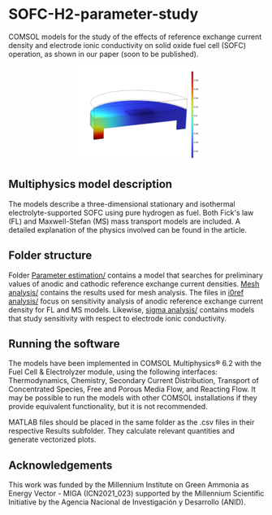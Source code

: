 # SOFC-H2-parameter-study
COMSOL models for the study of the effects of reference exchange current density and electrode ionic conductivity on solid oxide fuel cell (SOFC) operation, as shown in our paper (soon to be published).

<p align="center">
<img src="https://github.com/green-ammonia-institute/SOFC-H2-parameter-study/blob/main/Images/BV-MS%20-%20xH2.png" width=50% height=50%>
</p>

## Multiphysics model description

The models describe a three-dimensional stationary and isothermal electrolyte-supported SOFC using pure hydrogen as fuel. Both Fick's law (FL) and Maxwell-Stefan (MS) mass transport models are included. A detailed explanation of the physics involved can be found in the article.

## Folder structure

Folder [Parameter estimation/](Parameter%20estimation/) contains a model that searches for preliminary values of anodic and cathodic reference exchange current densities. [Mesh analysis/](Mesh%20analysis/) contains the results used for mesh analysis. The files in [i0ref analysis/](i0ref%20analysis/) focus on sensitivity analysis of anodic reference exchange current density for FL and MS models. Likewise, [sigma analysis/](sigma%20analysus/) contains models that study sensitivity with respect to electrode ionic conductivity.

## Running the software

The models have been implemented in COMSOL Multiphysics® 6.2 with the Fuel Cell & Electrolyzer module, using the following interfaces: Thermodynamics, Chemistry, Secondary Current Distribution, Transport of Concentrated Species, Free and Porous Media Flow, and Reacting Flow. It may be possible to run the models with other COMSOL installations if they provide equivalent functionality, but it is not recommended.

MATLAB files should be placed in the same folder as the .csv files in their respective Results subfolder. They calculate relevant quantities and generate vectorized plots.

## Acknowledgements

This work was funded by the Millennium Institute on Green Ammonia as Energy Vector - MIGA (ICN2021\_023) supported by the Millennium Scientific Initiative by the Agencia Nacional de Investigación y Desarrollo (ANID).
